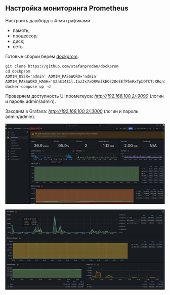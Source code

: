 ## Настройка мониторинга Prometheus

Настроить дашборд с 4-мя графиками
* память;
* процессор;
* диск;
* сеть.

Готовые сборки берем [dockprom](https://github.com/stefanprodan/dockprom).

```
git clone https://github.com/stefanprodan/dockprom
cd dockprom
ADMIN_USER='admin' ADMIN_PASSWORD='admin' ADMIN_PASSWORD_HASH='$2a$14$1l.IozJx7xQRVmlkEQ32OeEEfP5mRxTpbDTCTcXRqn19gXD8YK1pO' docker-compose up -d
```
Проверяем доступность UI прометеуса: *http://192.168.100.2/:9090* (логин и пароль admin/admin).

Заходим в Grafana: *http://192.168.100.2/:3000* (логин и пароль admin/admin).

![Dashboard1](./dashboard1.png)

![Dashboard2](./dashboard2.png)
